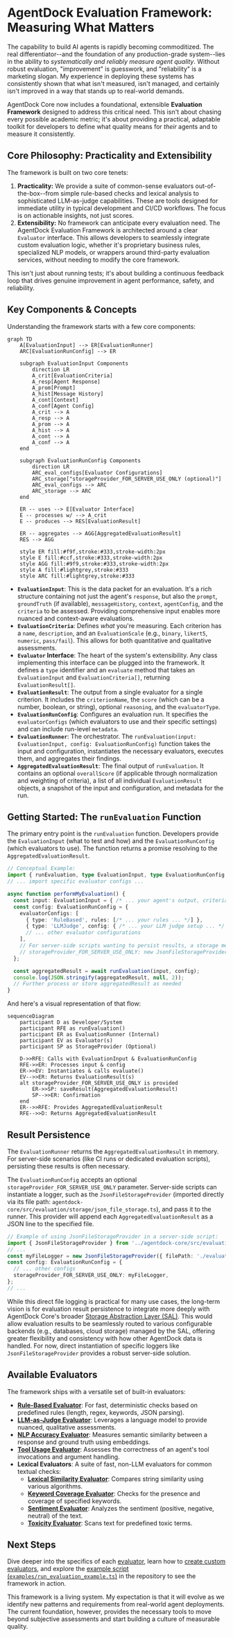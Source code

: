 # AgentDock Evaluation Framework: Measuring What Matters

The capability to build AI agents is rapidly becoming commoditized. The real differentiator--and the foundation of any production-grade system--lies in the ability to *systematically and reliably measure agent quality*. Without robust evaluation, "improvement" is guesswork, and "reliability" is a marketing slogan. My experience in deploying these systems has consistently shown that what isn't measured, isn't managed, and certainly isn't improved in a way that stands up to real-world demands.

AgentDock Core now includes a foundational, extensible **Evaluation Framework** designed to address this critical need. This isn't about chasing every possible academic metric; it's about providing a practical, adaptable toolkit for developers to define what quality means for *their* agents and to measure it consistently.

## Core Philosophy: Practicality and Extensibility

The framework is built on two core tenets:

1.  **Practicality:** We provide a suite of common-sense evaluators out-of-the-box--from simple rule-based checks and lexical analysis to sophisticated LLM-as-judge capabilities. These are tools designed for immediate utility in typical development and CI/CD workflows. The focus is on actionable insights, not just scores.
2.  **Extensibility:** No framework can anticipate every evaluation need. The AgentDock Evaluation Framework is architected around a clear `Evaluator` interface. This allows developers to seamlessly integrate custom evaluation logic, whether it's proprietary business rules, specialized NLP models, or wrappers around third-party evaluation services, without needing to modify the core framework.

This isn't just about running tests; it's about building a continuous feedback loop that drives genuine improvement in agent performance, safety, and reliability.

## Key Components & Concepts

Understanding the framework starts with a few core components:

```mermaid
graph TD
    A[EvaluationInput] --> ER[EvaluationRunner]
    ARC[EvaluationRunConfig] --> ER

    subgraph EvaluationInput Components
        direction LR
        A_crit[EvaluationCriteria]
        A_resp[Agent Response]
        A_prom[Prompt]
        A_hist[Message History]
        A_cont[Context]
        A_conf[Agent Config]
        A_crit --> A
        A_resp --> A
        A_prom --> A
        A_hist --> A
        A_cont --> A
        A_conf --> A
    end

    subgraph EvaluationRunConfig Components
        direction LR
        ARC_eval_configs[Evaluator Configurations]
        ARC_storage["storageProvider_FOR_SERVER_USE_ONLY (optional)"]
        ARC_eval_configs --> ARC
        ARC_storage --> ARC
    end

    ER -- uses --> E[Evaluator Interface]
    E -- processes w/ --> A_crit
    E -- produces --> RES[EvaluationResult]
    
    ER -- aggregates --> AGG[AggregatedEvaluationResult]
    RES --> AGG

    style ER fill:#f9f,stroke:#333,stroke-width:2px
    style E fill:#ccf,stroke:#333,stroke-width:2px
    style AGG fill:#9f9,stroke:#333,stroke-width:2px
    style A fill:#lightgrey,stroke:#333
    style ARC fill:#lightgrey,stroke:#333
```

*   **`EvaluationInput`**: This is the data packet for an evaluation. It's a rich structure containing not just the agent's `response`, but also the `prompt`, `groundTruth` (if available), `messageHistory`, `context`, `agentConfig`, and the `criteria` to be assessed. Providing comprehensive input enables more nuanced and context-aware evaluations.
*   **`EvaluationCriteria`**: Defines *what* you're measuring. Each criterion has a `name`, `description`, and an `EvaluationScale` (e.g., `binary`, `likert5`, `numeric`, `pass/fail`). This allows for both quantitative and qualitative assessments.
*   **`Evaluator` Interface**: The heart of the system's extensibility. Any class implementing this interface can be plugged into the framework. It defines a `type` identifier and an `evaluate` method that takes an `EvaluationInput` and `EvaluationCriteria[]`, returning `EvaluationResult[]`.
*   **`EvaluationResult`**: The output from a single evaluator for a single criterion. It includes the `criterionName`, the `score` (which can be a number, boolean, or string), optional `reasoning`, and the `evaluatorType`.
*   **`EvaluationRunConfig`**: Configures an evaluation run. It specifies the `evaluatorConfigs` (which evaluators to use and their specific settings) and can include run-level `metadata`.
*   **`EvaluationRunner`**: The orchestrator. The `runEvaluation(input: EvaluationInput, config: EvaluationRunConfig)` function takes the input and configuration, instantiates the necessary evaluators, executes them, and aggregates their findings.
*   **`AggregatedEvaluationResult`**: The final output of `runEvaluation`. It contains an optional `overallScore` (if applicable through normalization and weighting of criteria), a list of all individual `EvaluationResult` objects, a snapshot of the input and configuration, and metadata for the run.

## Getting Started: The `runEvaluation` Function

The primary entry point is the `runEvaluation` function. Developers provide the `EvaluationInput` (what to test and how) and the `EvaluationRunConfig` (which evaluators to use). The function returns a promise resolving to the `AggregatedEvaluationResult`.

```typescript
// Conceptual Example:
import { runEvaluation, type EvaluationInput, type EvaluationRunConfig } from 'agentdock-core';
// ... import specific evaluator configs ...

async function performMyEvaluation() {
  const input: EvaluationInput = { /* ... your agent's output, criteria, etc. ... */ };
  const config: EvaluationRunConfig = {
    evaluatorConfigs: [
      { type: 'RuleBased', rules: [/* ... your rules ... */] },
      { type: 'LLMJudge', config: { /* ... your LLM judge setup ... */ } },
      // ... other evaluator configurations
    ],
    // For server-side scripts wanting to persist results, a storage mechanism can be provided:
    // storageProvider_FOR_SERVER_USE_ONLY: new JsonFileStorageProvider({ filePath: './my_eval_results.log' })
  };

  const aggregatedResult = await runEvaluation(input, config);
  console.log(JSON.stringify(aggregatedResult, null, 2));
  // Further process or store aggregatedResult as needed
}
```

And here's a visual representation of that flow:

```mermaid
sequenceDiagram
    participant D as Developer/System
    participant RFE as runEvaluation()
    participant ER as EvaluationRunner (Internal)
    participant EV as Evaluator(s)
    participant SP as StorageProvider (Optional)

    D->>RFE: Calls with EvaluationInput & EvaluationRunConfig
    RFE->>ER: Processes input & config
    ER->>EV: Instantiates & calls evaluate()
    EV-->>ER: Returns EvaluationResult(s)
    alt storageProvider_FOR_SERVER_USE_ONLY is provided
        ER->>SP: saveResult(AggregatedEvaluationResult)
        SP-->>ER: Confirmation
    end
    ER-->>RFE: Provides AggregatedEvaluationResult
    RFE-->>D: Returns AggregatedEvaluationResult
```

## Result Persistence

The `EvaluationRunner` returns the `AggregatedEvaluationResult` in memory. For server-side scenarios (like CI runs or dedicated evaluation scripts), persisting these results is often necessary.

The `EvaluationRunConfig` accepts an optional `storageProvider_FOR_SERVER_USE_ONLY` parameter. Server-side scripts can instantiate a logger, such as the `JsonFileStorageProvider` (imported directly via its file path: `agentdock-core/src/evaluation/storage/json_file_storage.ts`), and pass it to the runner. This provider will append each `AggregatedEvaluationResult` as a JSON line to the specified file.

```typescript
// Example of using JsonFileStorageProvider in a server-side script:
import { JsonFileStorageProvider } from '../agentdock-core/src/evaluation/storage/json_file_storage'; // Direct path import
// ...
const myFileLogger = new JsonFileStorageProvider({ filePath: './evaluation_run_output.jsonl' });
const config: EvaluationRunConfig = {
  // ... other configs
  storageProvider_FOR_SERVER_USE_ONLY: myFileLogger,
};
// ...
```

While this direct file logging is practical for many use cases, the long-term vision is for evaluation result persistence to integrate more deeply with AgentDock Core's broader [Storage Abstraction Layer (SAL)](../storage/README.md). This would allow evaluation results to be seamlessly routed to various configurable backends (e.g., databases, cloud storage) managed by the SAL, offering greater flexibility and consistency with how other AgentDock data is handled. For now, direct instantiation of specific loggers like `JsonFileStorageProvider` provides a robust server-side solution.

## Available Evaluators

The framework ships with a versatile set of built-in evaluators:

*   [**Rule-Based Evaluator**](./evaluators/rule-based.md): For fast, deterministic checks based on predefined rules (length, regex, keywords, JSON parsing).
*   [**LLM-as-Judge Evaluator**](./evaluators/llm-judge.md): Leverages a language model to provide nuanced, qualitative assessments.
*   [**NLP Accuracy Evaluator**](./evaluators/nlp-accuracy.md): Measures semantic similarity between a response and ground truth using embeddings.
*   [**Tool Usage Evaluator**](./evaluators/tool-usage.md): Assesses the correctness of an agent's tool invocations and argument handling.
*   **Lexical Evaluators**: A suite of fast, non-LLM evaluators for common textual checks:
    *   [**Lexical Similarity Evaluator**](./evaluators/lexical-similarity.md): Compares string similarity using various algorithms.
    *   [**Keyword Coverage Evaluator**](./evaluators/keyword-coverage.md): Checks for the presence and coverage of specified keywords.
    *   [**Sentiment Evaluator**](./evaluators/sentiment.md): Analyzes the sentiment (positive, negative, neutral) of the text.
    *   [**Toxicity Evaluator**](./evaluators/toxicity.md): Scans text for predefined toxic terms.

## Next Steps

Dive deeper into the specifics of each [evaluator](./evaluators/), learn how to [create custom evaluators](./custom-evaluators.md), and explore the [example script (`examples/run_evaluation_example.ts`)](../../examples/run_evaluation_example.ts) in the repository to see the framework in action.

This framework is a living system. My expectation is that it will evolve as we identify new patterns and requirements from real-world agent deployments. The current foundation, however, provides the necessary tools to move beyond subjective assessments and start building a culture of measurable quality. 